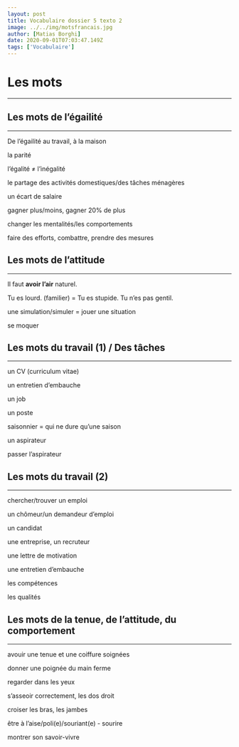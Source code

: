 ```yaml
---
layout: post
title: Vocabulaire dossier 5 texto 2
image: ../../img/motsfrancais.jpg
author: [Matias Borghi]
date: 2020-09-01T07:03:47.149Z
tags: ['Vocabulaire']
---
```


# Les mots
---

## Les mots de l’égailité
----

De l’égailité au travail, à la maison

la parité

l’égalité ≠ l’inégalité

le partage des activités domestiques/des tâches ménagères

un écart de salaire

gagner plus/moins, gagner 20% de plus

changer les mentalités/les comportements

faire des efforts, combattre, prendre des mesures

## Les mots de l’attitude
----

Il faut **avoir l’air** naturel.

Tu es lourd. (familier)
= Tu es stupide. Tu n’es pas gentil.

une simulation/simuler = jouer une situation

se moquer

## Les mots du travail (1) / Des tâches 
----

un CV (curriculum vitae)

un entretien d’embauche

un job

un poste

saisonnier = qui ne dure qu’une saison

un aspirateur

passer l’aspirateur


## Les mots du travail (2)
----

chercher/trouver un emploi

un chômeur/un demandeur d’emploi

un candidat

une entreprise, un recruteur

une lettre de motivation

une entretien d’embauche

les compétences

les qualités

## Les mots de la tenue, de l’attitude, du comportement
---

avouir une tenue et une coiffure soignées

donner une poignée du main ferme

regarder dans les yeux

s’asseoir correctement, les dos droit

croiser les bras, les jambes

être à l’aise/poli(e)/souriant(e) - sourire

montrer son savoir-vivre
